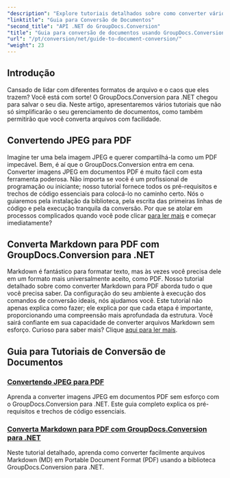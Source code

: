 ```yaml
---
"description": "Explore tutoriais detalhados sobre como converter vários formatos de documentos usando o GroupDocs.Conversion para .NET e simplifique seu processo de gerenciamento de arquivos."
"linktitle": "Guia para Conversão de Documentos"
"second_title": "API .NET do GroupDocs.Conversion"
"title": "Guia para conversão de documentos usando GroupDocs.Conversion para .NET"
"url": "/pt/conversion/net/guide-to-document-conversion/"
"weight": 23
---
```


## Introdução

Cansado de lidar com diferentes formatos de arquivo e o caos que eles trazem? Você está com sorte! O GroupDocs.Conversion para .NET chegou para salvar o seu dia. Neste artigo, apresentaremos vários tutoriais que não só simplificarão o seu gerenciamento de documentos, como também permitirão que você converta arquivos com facilidade.

## Convertendo JPEG para PDF

Imagine ter uma bela imagem JPEG e querer compartilhá-la como um PDF impecável. Bem, é aí que o GroupDocs.Conversion entra em cena. Converter imagens JPEG em documentos PDF é muito fácil com esta ferramenta poderosa. Não importa se você é um profissional de programação ou iniciante; nosso tutorial fornece todos os pré-requisitos e trechos de código essenciais para colocá-lo no caminho certo. Nós o guiaremos pela instalação da biblioteca, pela escrita das primeiras linhas de código e pela execução tranquila da conversão. Por que se atolar em processos complicados quando você pode clicar [para ler mais](./converting-jpeg-to-pdf/) e começar imediatamente?

## Converta Markdown para PDF com GroupDocs.Conversion para .NET

Markdown é fantástico para formatar texto, mas às vezes você precisa dele em um formato mais universalmente aceito, como PDF. Nosso tutorial detalhado sobre como converter Markdown para PDF aborda tudo o que você precisa saber. Da configuração do seu ambiente à execução dos comandos de conversão ideais, nós ajudamos você. Este tutorial não apenas explica como fazer; ele explica por que cada etapa é importante, proporcionando uma compreensão mais aprofundada da estrutura. Você sairá confiante em sua capacidade de converter arquivos Markdown sem esforço. Curioso para saber mais? Clique [aqui para ler mais](./convert-markdown-to-pdf/).

## Guia para Tutoriais de Conversão de Documentos
### [Convertendo JPEG para PDF](./converting-jpeg-to-pdf/)
Aprenda a converter imagens JPEG em documentos PDF sem esforço com o GroupDocs.Conversion para .NET. Este guia completo explica os pré-requisitos e trechos de código essenciais.
### [Converta Markdown para PDF com GroupDocs.Conversion para .NET](./convert-markdown-to-pdf/)
Neste tutorial detalhado, aprenda como converter facilmente arquivos Markdown (MD) em Portable Document Format (PDF) usando a biblioteca GroupDocs.Conversion para .NET.